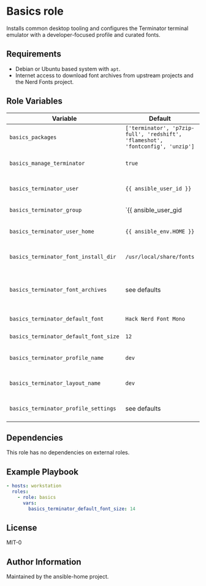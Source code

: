 Basics role
===========

Installs common desktop tooling and configures the Terminator terminal emulator with a developer-focused profile and curated fonts.

Requirements
------------

* Debian or Ubuntu based system with `apt`.
* Internet access to download font archives from upstream projects and the Nerd Fonts project.

Role Variables
--------------

| Variable | Default | Description |
| --- | --- | --- |
| `basics_packages` | `['terminator', 'p7zip-full', 'redshift', 'flameshot', 'fontconfig', 'unzip']` | Packages installed with `apt`. |
| `basics_manage_terminator` | `true` | Toggle Terminator configuration and font installation. |
| `basics_terminator_user` | `{{ ansible_user_id }}` | Account that owns Terminator configuration. |
| `basics_terminator_group` | `{{ ansible_user_gid | default(ansible_user_id) }}` | Group assigned to Terminator configuration files. |
| `basics_terminator_user_home` | `{{ ansible_env.HOME }}` | Base path for Terminator configuration files. |
| `basics_terminator_font_install_dir` | `/usr/local/share/fonts` | Directory where downloaded fonts are installed. |
| `basics_terminator_font_archives` | see defaults | Font archives (original and Nerd Font versions) that are downloaded and extracted. |
| `basics_terminator_default_font` | `Hack Nerd Font Mono` | Preferred Terminator font family. |
| `basics_terminator_default_font_size` | `12` | Default font size for the `dev` profile. |
| `basics_terminator_profile_name` | `dev` | Name of the Terminator profile created by the role. |
| `basics_terminator_layout_name` | `dev` | Name of the layout bound to the default profile. |
| `basics_terminator_profile_settings` | see defaults | Key/value settings rendered inside the profile definition. |

Dependencies
------------

This role has no dependencies on external roles.

Example Playbook
----------------

```yaml
- hosts: workstation
  roles:
    - role: basics
      vars:
        basics_terminator_default_font_size: 14
```

License
-------

MIT-0

Author Information
------------------

Maintained by the ansible-home project.
